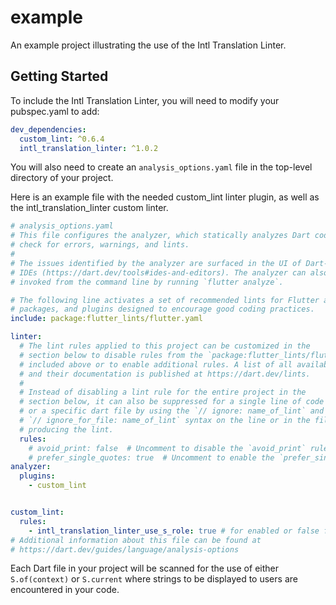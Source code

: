 # example

An example project illustrating the use of the Intl Translation Linter.

## Getting Started

To include the Intl Translation Linter, you will need to modify your pubspec.yaml to add:

```yaml
dev_dependencies:
  custom_lint: ^0.6.4
  intl_translation_linter: ^1.0.2
```


You will also need to create an `analysis_options.yaml` file in the top-level directory of your project.

Here is an example file with the needed custom_lint linter plugin, as well as the intl_translation_linter 
custom linter.

```yaml
# analysis_options.yaml
# This file configures the analyzer, which statically analyzes Dart code to
# check for errors, warnings, and lints.
#
# The issues identified by the analyzer are surfaced in the UI of Dart-enabled
# IDEs (https://dart.dev/tools#ides-and-editors). The analyzer can also be
# invoked from the command line by running `flutter analyze`.

# The following line activates a set of recommended lints for Flutter apps,
# packages, and plugins designed to encourage good coding practices.
include: package:flutter_lints/flutter.yaml

linter:
  # The lint rules applied to this project can be customized in the
  # section below to disable rules from the `package:flutter_lints/flutter.yaml`
  # included above or to enable additional rules. A list of all available lints
  # and their documentation is published at https://dart.dev/lints.
  #
  # Instead of disabling a lint rule for the entire project in the
  # section below, it can also be suppressed for a single line of code
  # or a specific dart file by using the `// ignore: name_of_lint` and
  # `// ignore_for_file: name_of_lint` syntax on the line or in the file
  # producing the lint.
  rules:
    # avoid_print: false  # Uncomment to disable the `avoid_print` rule
    # prefer_single_quotes: true  # Uncomment to enable the `prefer_single_quotes` rule
analyzer:
  plugins:
    - custom_lint


custom_lint:
  rules:
    - intl_translation_linter_use_s_role: true # for enabled or false for disabled
# Additional information about this file can be found at
# https://dart.dev/guides/language/analysis-options
```

Each Dart file in your project will be scanned for the use of either `S.of(context)` or `S.current`
where strings to be displayed to users are encountered in your code.

